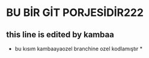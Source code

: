 # BU BİR GİT PORJESİDİR222



## this line is edited by kambaa


* bu kısım kambaayaozel branchine ozel kodlamıştır * 
